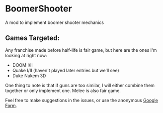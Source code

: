 # BoomerShooter
A mod to implement boomer shooter mechanics

## Games Targeted:

Any franchise made before half-life is fair game, but here are the ones I'm looking at right now:
- DOOM I/II
- Quake I/II (haven't played later entries but we'll see)
- Duke Nukem 3D

One thing to note is that if guns are too similar, I will either combine them together or only implement one.
Melee is also fair game.

Feel free to make suggestions in the issues, or use the anonymous [Google Form](https://forms.gle/M5jRUeKAgCvKvFCi7).